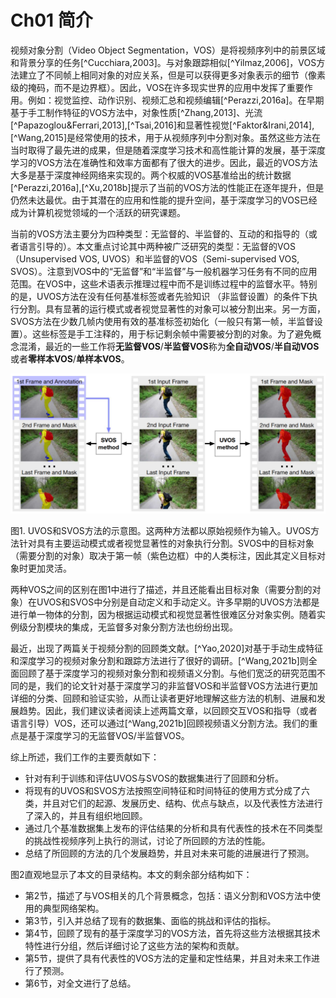 # Ch01 简介

视频对象分割（Video Object Segmentation，VOS）是将视频序列中的前景区域和背景分享的任务[^Cucchiara,2003]。与对象跟踪相似[^Yilmaz,2006]，VOS方法建立了不同帧上相同对象的对应关系，但是可以获得更多对象表示的细节（像素级的掩码，而不是边界框）。因此，VOS在许多现实世界的应用中发挥了重要作用。例如：视觉监控、动作识别、视频汇总和视频编辑[^Perazzi,2016a]。在早期基于手工制作特征的VOS方法中，对象性质[^Zhang,2013]、光流[^Papazoglou&Ferrari,2013],[^Tsai,2016]和显著性视觉[^Faktor&Irani,2014],[^Wang,2015]是经常使用的技术，用于从视频序列中分割对象。虽然这些方法在当时取得了最先进的成果，但是随着深度学习技术和高性能计算的发展，基于深度学习的VOS方法在准确性和效率方面都有了很大的进步。因此，最近的VOS方法大多是基于深度神经网络来实现的。两个权威的VOS基准给出的统计数据[^Perazzi,2016a],[^Xu,2018b]提示了当前的VOS方法的性能正在逐年提升，但是仍然未达最优。由于其潜在的应用和性能的提升空间，基于深度学习的VOS已经成为计算机视觉领域的一个活跃的研究课题。

当前的VOS方法主要分为四种类型：无监督的、半监督的、互动的和指导的（或者语言引导的）。本文重点讨论其中两种被广泛研究的类型：无监督的VOS（Unsupervised VOS, UVOS）和半监督的VOS（Semi-supervised VOS, SVOS）。注意到VOS中的“无监督”和“半监督”与一般机器学习任务有不同的应用范围。在VOS中，这些术语表示推理过程中而不是训练过程中的监督水平。特别的是，UVOS方法在没有任何基准标签或者先验知识 （非监督设置）的条件下执行分割。具有显著的运行模式或者视觉显著性的对象可以被分割出来。另一方面，SVOS方法在少数几帧内使用有效的基准标签初始化（一般只有第一帧，半监督设置）。这些标签是手工注释的，用于标记剩余帧中需要被分割的对象。为了避免概念混淆，最近的一些工作将**无监督VOS**/**半监督VOS**称为**全自动VOS**/**半自动VOS**或者**零样本VOS**/**单样本VOS**。

![image-20230517104020763](./pics/Ch01_Introduction/image-20230517104020763.png)

图1. UVOS和SVOS方法的示意图。这两种方法都以原始视频作为输入。UVOS方法针对具有主要运动模式或者视觉显著性的对象执行分割。SVOS中的目标对象（需要分割的对象）取决于第一帧（紫色边框）中的人类标注，因此其定义目标对象时更加灵活。

两种VOS之间的区别在图1中进行了描述，并且还能看出目标对象（需要分割的对象）在UVOS和SVOS中分别是自动定义和手动定义。许多早期的UVOS方法都是进行单一物体的分割，因为根据运动模式和视觉显著性很难区分对象实例。随着实例级分割模块的集成，无监督多对象分割方法也纷纷出现。

最近，出现了两篇关于视频分割的回顾类文献。[^Yao,2020]对基于手动生成特征和深度学习的视频对象分割和跟踪方法进行了很好的调研。[^Wang,2021b]则全面回顾了基于深度学习的视频对象分割和视频语义分割。与他们宽泛的研究范围不同的是，我们的论文针对基于深度学习的非监督VOS和半监督VOS方法进行更加详细的分类、回顾和验证实验，从而让读者更好地理解这些方法的机制、进展和发展趋势。因此，我们建议读者阅读上述两篇文章，以回顾交互VOS和指导（或者语言引导）VOS，还可以通过[^Wang,2021b]回顾视频语义分割方法。我们的重点是基于深度学习的无监督VOS/半监督VOS。

综上所述，我们工作的主要贡献如下：

- 针对有利于训练和评估UVOS与SVOS的数据集进行了回顾和分析。
- 将现有的UVOS和SVOS方法按照空间特征和时间特征的使用方式分成了六类，并且对它们的起源、发展历史、结构、优点与缺点，以及代表性方法进行了深入的，并且有组织地回顾。
- 通过几个基准数据集上发布的评估结果的分析和具有代表性的技术在不同类型的挑战性视频序列上执行的测试，讨论了所回顾的方法的性能。
- 总结了所回顾的方法的几个发展趋势，并且对未来可能的进展进行了预测。

图2直观地显示了本文的目录结构。本文的剩余部分结构如下：

- 第2节，描述了与VOS相关的几个背景概念，包括：语义分割和VOS方法中使用的典型网络架构。
- 第3节，引入并总结了现有的数据集、面临的挑战和评估的指标。
- 第4节，回顾了现有的基于深度学习的VOS方法，首先将这些方法根据其技术特性进行分组，然后详细讨论了这些方法的架构和贡献。
- 第5节，提供了具有代表性的VOS方法的定量和定性结果，并且对未来工作进行了预测。
- 第6节，对全文进行了总结。
